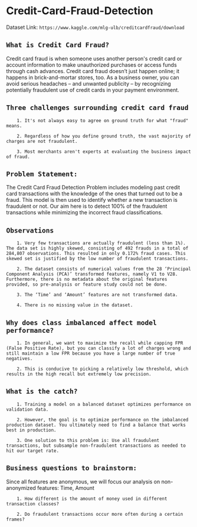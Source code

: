 # Credit-Card-Fraud-Detection

Dataset Link: `https://www.kaggle.com/mlg-ulb/creditcardfraud/download`

## `What is Credit Card Fraud?`

Credit card fraud is when someone uses another person's credit card or account information to make unauthorized purchases or access funds through cash advances. Credit card fraud doesn’t just happen online; it happens in brick-and-mortar stores, too. As a business owner, you can avoid serious headaches – and unwanted publicity – by recognizing potentially fraudulent use of credit cards in your payment environment.<br>

## `Three challenges surrounding credit card fraud`
        1. It's not always easy to agree on ground truth for what "fraud" means.
    
        2. Regardless of how you define ground truth, the vast majority of charges are not fraudulent.
    
        3. Most merchants aren't experts at evaluating the business impact of fraud.



## `Problem Statement:`
The Credit Card Fraud Detection Problem includes modeling past credit card transactions with the knowledge of the ones that turned out to be a fraud. This model is then used to identify whether a new transaction is fraudulent or not. Our aim here is to detect 100% of the fraudulent transactions while minimizing the incorrect fraud classifications.

## `Observations`
        1. Very few transactions are actually fraudulent (less than 1%). The data set is highly skewed, consisting of 492 frauds in a total of 284,807 observations. This resulted in only 0.172% fraud cases. This skewed set is justified by the low number of fraudulent transactions.
        
        2. The dataset consists of numerical values from the 28 ‘Principal Component Analysis (PCA)’ transformed features, namely V1 to V28. Furthermore, there is no metadata about the original features provided, so pre-analysis or feature study could not be done.
        
        3. The ‘Time’ and ‘Amount’ features are not transformed data.
        
        4. There is no missing value in the dataset.


## `Why does class imbalanced affect model performance?`

        1. In general, we want to maximize the recall while capping FPR (False Positive Rate), but you can classify a lot of charges wrong and still maintain a low FPR because you have a large number of true negatives.
        
        2. This is conducive to picking a relatively low threshold, which results in the high recall but extremely low precision.
        
## `What is the catch?`
        
        1. Training a model on a balanced dataset optimizes performance on validation data.

        2. However, the goal is to optimize performance on the imbalanced production dataset. You ultimately need to find a balance that works best in production.

        3. One solution to this problem is: Use all fraudulent transactions, but subsample non-fraudulent transactions as needed to hit our target rate.

## `Business questions to brainstorm:`

Since all features are anonymous, we will focus our analysis on non-anonymized features: Time, Amount

        1. How different is the amount of money used in different transaction classes?

        2. Do fraudulent transactions occur more often during a certain frames?
